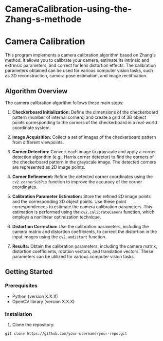 # CameraCalibration-using-the-Zhang-s-methode

# Camera Calibration

This program implements a camera calibration algorithm based on Zhang's method. It allows you to calibrate your camera, estimate its intrinsic and extrinsic parameters, and correct for lens distortion effects. The calibration parameters obtained can be used for various computer vision tasks, such as 3D reconstruction, camera pose estimation, and image rectification.

## Algorithm Overview

The camera calibration algorithm follows these main steps:

1. **Checkerboard Initialization:** Define the dimensions of the checkerboard pattern (number of internal corners) and create a grid of 3D object points corresponding to the corners of the checkerboard in a real-world coordinate system.

2. **Image Acquisition:** Collect a set of images of the checkerboard pattern from different viewpoints.

3. **Corner Detection:** Convert each image to grayscale and apply a corner detection algorithm (e.g., Harris corner detector) to find the corners of the checkerboard pattern in the grayscale image. The detected corners are represented as 2D image points.

4. **Corner Refinement:** Refine the detected corner coordinates using the `cv2.cornerSubPix` function to improve the accuracy of the corner coordinates.

5. **Calibration Parameter Estimation:** Store the refined 2D image points and the corresponding 3D object points. Use these point correspondences to estimate the camera calibration parameters. This estimation is performed using the `cv2.calibrateCamera` function, which employs a nonlinear optimization technique.

6. **Distortion Correction:** Use the calibration parameters, including the camera matrix and distortion coefficients, to correct the distortion in the input images using the `cv2.undistort` function.

7. **Results:** Obtain the calibration parameters, including the camera matrix, distortion coefficients, rotation vectors, and translation vectors. These parameters can be utilized for various computer vision tasks.

## Getting Started

### Prerequisites

- Python (version X.X.X)
- OpenCV library (version X.X.X)

### Installation

1. Clone the repository:

```shell
git clone https://github.com/your-username/your-repo.git

